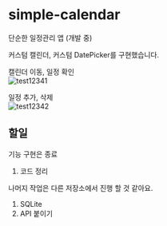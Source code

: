 # simple-calendar
단순한 일정관리 앱 (개발 중)

커스텀 캘린더, 커스텀 DatePicker를 구현했습니다.

캘린더 이동, 일정 확인  
![test12341](https://github.com/rlatkddn212/simple-calendar/blob/master/test.gif)


일정 추가, 삭제  
![test12342](https://github.com/rlatkddn212/simple-calendar/blob/master/test2.gif)

## 할일

기능 구현은 종료
1) 코드 정리

나머지 작업은 다른 저장소에서 진행 할 것 같아요.
1) SQLite
2) API 붙이기
